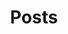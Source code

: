 ---
title: "Posts"
draft: false
description: A list of Alex's blog posts.
outputs:
- HTML
- JSON
- RSS
---